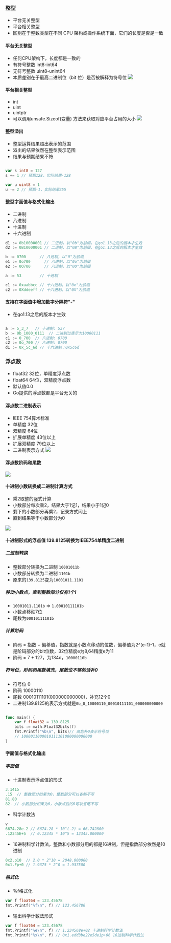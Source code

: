 ### 整型
- 平台无关整型
- 平台相关整型
- 区别在于整数类型在不同 CPU 架构或操作系统下面，它们的长度是否是一致

#### 平台无关整型
- 任何CPU架构下，长度都是一致的
- 有符号整数 int8-int64
- 无符号整数 uint8-unint64
- 本质差别在于最高二进制位（bit 位）是否被解释为符号位
![](/images/golang/zhengxing1.jpg)

#### 平台相关整型
- int
- uint
- uintptr
- 可以调用unsafe.Sizeof(变量) 方法来获取对应平台占用的大小
![](/images/golang/zhengxing2.jpg)

#### 整型溢出
- 整型运算结果超出表示的范围
- 溢出的结果依然在整型表示范围
- 结果与预期结果不符
```go

var s int8 = 127
s += 1 // 预期128，实际结果-128

var u uint8 = 1
u -= 2 // 预期-1，实际结果255
```

#### 整型字面值与格式化输出
- 二进制
- 八进制
- 十进制
- 十六进制
```go
d1 := 0b10000001 // 二进制，以"0b"为前缀，在go1.13之后的版本才生效
d2 := 0B10000001 // 二进制，以"0B"为前缀，在go1.13之后的版本才生效

b := 0700      // 八进制，以"0"为前缀
e1 := 0o700      // 八进制，以"0o"为前缀
e2 := 0O700      // 八进制，以"0O"为前缀

a := 53        // 十进制

c1 := 0xaabbcc // 十六进制，以"0x"为前缀
c2 := 0Xddeeff // 十六进制，以"0X"为前缀

```

#### 支持在字面值中增加数字分隔符"-"
- 在go1.13之后的版本才生效
```go

a := 5_3_7   // 十进制: 537
b := 0b_1000_0111  // 二进制位表示为10000111 
c1 := 0_700  // 八进制: 0700
c2 := 0o_700 // 八进制: 0700
d1 := 0x_5c_6d // 十六进制：0x5c6d
```

### 浮点数
- float32 32位，单精度浮点数
- float64 64位，双精度浮点数
- 默认值0.0
- Go提供的浮点数都是平台无关的
#### 浮点数二进制表示
- IEEE 754算术标准
- 单精度 32位
- 双精度 64位
- 扩展单精度 43位以上
- 扩展双精度 79位以上
- 二进制表示方式
![](/images/golang/ieee754.jpg)

#### 浮点数阶码和尾数
![](/images/golang/jiema.jpg)

#### 十进制小数转换成二进制计算方式
- 乘2取整的竖式计算
- 小数部分每次乘2，结果大于1记1，结果小于1记0
- 剩下的小数部分再乘2，记录方式同上
- 直到结果等于小数部分为0

![](/images/golang/shushijisuan.jpg)

#### 十进制形式的浮点值 139.8125转换为IEEE754单精度二进制
##### 二进制转换
- 整数部分转换为二进制 `10001011b`
- 小数部分转换为二进制 `1101b`
- 原来的`139.8125`变为`10001011.1101`

##### 移动小数点，直到整数部分仅有1个1
- `10001011.1101b` => `1.00010111101b`
- 小数点移动7位
- 尾数为`00010111101b`

##### 计算阶码
- 阶码 = 指数 + 偏移值，指数就是小数点移动的位数，偏移值为2^(e-1)-1，e就是阶码部分的bit位数，32位精度e为8,64精度e为11
- 阶码 = 7 + 127，为134d，`10000110b`

##### 符号位，阶码和尾数填充，尾数位不够的话补0
- 符号位 0
- 阶码 10000110
- 尾数 00010111101(000000000000)，补充12个0
- 二进制139.8125的表示方式就是`0b_0_10000110_00010111101_000000000000`
```go

func main() {
    var f float32 = 139.8125
    bits := math.Float32bits(f)
    fmt.Printf("%b\n", bits)// 高危补0表示符号位
    // 1000011000010111101000000000000
}
```


#### 字面值与格式化输出
##### 字面值
- 十进制表示浮点值的形式
```go
3.1415
.15  // 整数部分如果为0，整数部分可以省略不写
81.80
82. // 小数部分如果为0，小数点后的0可以省略不写
```
- 科学计数法
```go
v
6674.28e-2 // 6674.28 * 10^(-2) = 66.742800
.12345E+5  // 0.12345 * 10^5 = 12345.000000
```
- 16进制科学计数法，整数和小数部分用的都是16进制，但是指数部分依然是10进制
```go
0x2.p10  // 2.0 * 2^10 = 2048.000000
0x1.Fp+0 // 1.9375 * 2^0 = 1.937500
```

##### 格式化
- %f格式化
```go
var f float64 = 123.45678
fmt.Printf("%f\n", f) // 123.456780
```

- 输出科学计数法形式
```go
var f float64 = 123.45678
fmt.Printf("%e\n", f) // 1.234568e+02 十进制科学计数法
fmt.Printf("%x\n", f) // 0x1.edd3be22e5de1p+06 16进制科学计数法
```